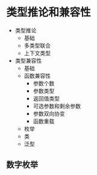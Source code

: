 # 类型推论和兼容性
- 类型推论
  - 基础
  - 多类型联合
  - 上下文类型
- 类型兼容性
  - 基础
  - 函数兼容性
    - 参数个数
    - 参数类型
    - 返回值类型
    - 可选参数和剩余参数
    - 参数双向协变
    - 函数重载
  - 枚举
  - 类
  - 泛型

## 数字枚举
